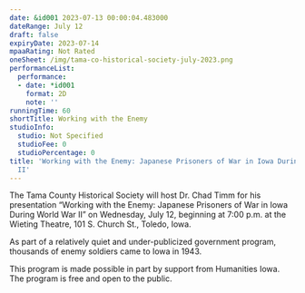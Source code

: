 ```yaml
---
date: &id001 2023-07-13 00:00:04.483000
dateRange: July 12
draft: false
expiryDate: 2023-07-14
mpaaRating: Not Rated
oneSheet: /img/tama-co-historical-society-july-2023.png
performanceList:
  performance:
  - date: *id001
    format: 2D
    note: ''
runningTime: 60
shortTitle: Working with the Enemy
studioInfo:
  studio: Not Specified
  studioFee: 0
  studioPercentage: 0
title: 'Working with the Enemy: Japanese Prisoners of War in Iowa During World War
  II'
---
```


The Tama County Historical Society will host Dr. Chad Timm for his presentation “Working with the Enemy: Japanese Prisoners of War in Iowa During World War II” on Wednesday, July 12, beginning at 7:00 p.m. at the Wieting Theatre, 101 S. Church St., Toledo, Iowa.

As part of a relatively quiet and under-publicized government program, thousands of enemy soldiers came to Iowa in 1943.

T﻿his program is made possible in part by support from Humanities Iowa. The program is free and open to the public.